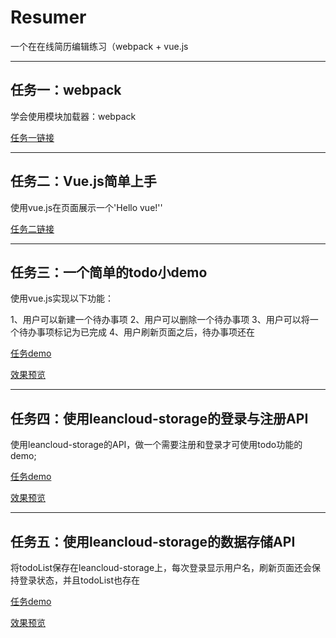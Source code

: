 # Resumer

一个在在线简历编辑练习（webpack + vue.js

---
## 任务一：webpack

学会使用模块加载器：webpack

[任务一链接](https://github.com/muxi7/online-Resumer-item/tree/master/Task-1)

---
## 任务二：Vue.js简单上手

使用vue.js在页面展示一个'Hello vue!''

[任务二链接](https://github.com/muxi7/online-Resumer-item/tree/master/task-2)

---
## 任务三：一个简单的todo小demo

使用vue.js实现以下功能：

1、用户可以新建一个待办事项
2、用户可以删除一个待办事项
3、用户可以将一个待办事项标记为已完成
4、用户刷新页面之后，待办事项还在

[任务demo](https://github.com/muxi7/online-Resumer-item/tree/master/task-3)

[效果预览](https://muxi7.github.io/online-Resumer-item/task-3/page.html)

---
## 任务四：使用leancloud-storage的登录与注册API

使用leancloud-storage的API，做一个需要注册和登录才可使用todo功能的demo;

[任务demo](https://github.com/muxi7/online-Resumer-item/tree/master/task-4)

[效果预览](https://muxi7.github.io/online-Resumer-item/task-4/page.html)

---
## 任务五：使用leancloud-storage的数据存储API

将todoList保存在leancloud-storage上，每次登录显示用户名，刷新页面还会保持登录状态，并且todoList也存在	


[任务demo](https://github.com/muxi7/online-Resumer-item/tree/master/task-5)

[效果预览](https://muxi7.github.io/online-Resumer-item/task-5/page.html)